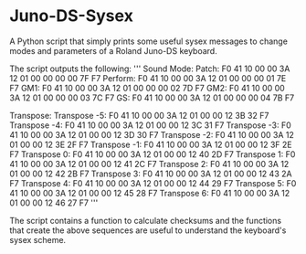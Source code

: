 Juno-DS-Sysex
=============

A Python script that simply prints some useful sysex messages to change
modes and parameters of a Roland Juno-DS keyboard.

The script outputs the following:
'''
Sound Mode:
Patch:   F0 41 10 00 00 3A 12 01 00 00 00 00 7F F7
Perform: F0 41 10 00 00 3A 12 01 00 00 00 01 7E F7
GM1:     F0 41 10 00 00 3A 12 01 00 00 00 02 7D F7
GM2:     F0 41 10 00 00 3A 12 01 00 00 00 03 7C F7
GS:      F0 41 10 00 00 3A 12 01 00 00 00 04 7B F7

Transpose:
Transpose -5: F0 41 10 00 00 3A 12 01 00 00 12 3B 32 F7
Transpose -4: F0 41 10 00 00 3A 12 01 00 00 12 3C 31 F7
Transpose -3: F0 41 10 00 00 3A 12 01 00 00 12 3D 30 F7
Transpose -2: F0 41 10 00 00 3A 12 01 00 00 12 3E 2F F7
Transpose -1: F0 41 10 00 00 3A 12 01 00 00 12 3F 2E F7
Transpose 0: F0 41 10 00 00 3A 12 01 00 00 12 40 2D F7
Transpose 1: F0 41 10 00 00 3A 12 01 00 00 12 41 2C F7
Transpose 2: F0 41 10 00 00 3A 12 01 00 00 12 42 2B F7
Transpose 3: F0 41 10 00 00 3A 12 01 00 00 12 43 2A F7
Transpose 4: F0 41 10 00 00 3A 12 01 00 00 12 44 29 F7
Transpose 5: F0 41 10 00 00 3A 12 01 00 00 12 45 28 F7
Transpose 6: F0 41 10 00 00 3A 12 01 00 00 12 46 27 F7
'''

The script contains a function to calculate checksums and the functions that
create the above sequences are useful to understand the keyboard's sysex
scheme.

